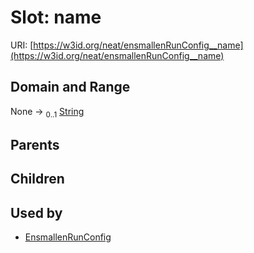 
# Slot: name




URI: [https://w3id.org/neat/ensmallenRunConfig__name](https://w3id.org/neat/ensmallenRunConfig__name)


## Domain and Range

None &#8594;  <sub>0..1</sub> [String](types/String.md)

## Parents


## Children


## Used by

 * [EnsmallenRunConfig](EnsmallenRunConfig.md)
